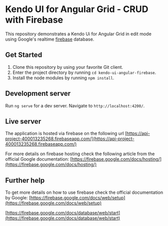 # Kendo UI for Angular Grid - CRUD with Firebase

This repository demonstrates a Kendo Ui for Angular Grid in edit mode using Google's realtime [firebase](https://firebase.google.com/) database. 

## Get Started

1. Clone this repository by using your favorite Git client.
2. Enter the project directory by running ```cd kendo-ui-angular-firebase```.
3. Install the node modules by running ```npm install```.

## Development server

Run `ng serve` for a dev server. Navigate to `http://localhost:4200/`.

## Live server
The application is hosted via firebase on the following url [https://api-project-400013235268.firebaseapp.com/](https://api-project-400013235268.firebaseapp.com/)

For more details on firebase hosting check the following article from the official Google documentation:
[https://firebase.google.com/docs/hosting/](https://firebase.google.com/docs/hosting/)

## Further help

To get more details on how to use firebase check the official documentation by Google:
[https://firebase.google.com/docs/web/setup](https://firebase.google.com/docs/web/setup)

[https://firebase.google.com/docs/database/web/start](https://firebase.google.com/docs/database/web/start)
